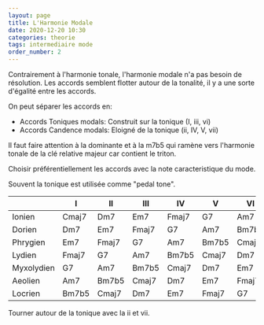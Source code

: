 ```yaml
---
layout: page
title: L'Harmonie Modale
date: 2020-12-20 10:30
categories: theorie
tags: intermediaire mode
order_number: 2
---
```


Contrairement à l'harmonie tonale, l'harmonie modale n'a pas besoin de résolution. Les accords semblent flotter autour de la tonalité, il y a une sorte d'égalité entre les accords.  

On peut séparer les accords en:

- Accords Toniques modals: Construit sur la tonique (I, iii, vi)
- Accords Candence modals: Eloigné de la tonique (ii, IV, V, vii)

Il faut faire attention à la dominante et à la m7b5 qui ramène vers l'harmonie tonale de la clé relative majeur car contient le triton.

Choisir préférentiellement les accords avec la note caracteristique du mode.

Souvent la tonique est utilisée comme "pedal tone".

|            |  I    |   II  |  III  |   IV  |   V   |   VI  |  VII  |
|------------|-------|-------|-------|-------|-------|-------|-------|
| Ionien     | Cmaj7 |  Dm7  |  Em7  | Fmaj7 |  G7   |  Am7  | Bm7b5 |
| Dorien     |  Dm7  |  Em7  | Fmaj7 |  G7   |  Am7  | Bm7b5 | Cmaj7 |
| Phrygien   |  Em7  | Fmaj7 |  G7   |  Am7  | Bm7b5 | Cmaj7 |  Dm7  |
| Lydien     | Fmaj7 |  G7   |  Am7  | Bm7b5 | Cmaj7 |  Dm7  |  Em7  |
| Myxolydien |  G7   |  Am7  | Bm7b5 | Cmaj7 |  Dm7  |  Em7  | Fmaj7 |
| Aeolien    |  Am7  | Bm7b5 | Cmaj7 |  Dm7  |  Em7  | Fmaj7 |  G7   |
| Locrien    | Bm7b5 | Cmaj7 |  Dm7  |  Em7  | Fmaj7 |  G7   |  Am7  |

Tourner autour de la tonique avec la ii et vii.